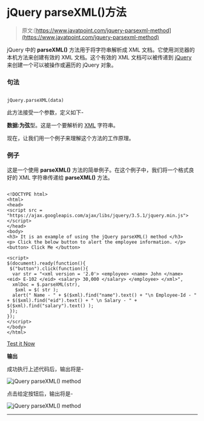 # jQuery parseXML()方法

> 原文:[https://www.javatpoint.com/jquery-parsexml-method](https://www.javatpoint.com/jquery-parsexml-method)

jQuery 中的 **parseXML()** 方法用于将字符串解析成 XML 文档。它使用浏览器的本机方法来创建有效的 XML 文档。这个有效的 XML 文档可以被传递到 [jQuery](https://www.javatpoint.com/jquery-tutorial) 来创建一个可以被操作或遍历的 jQuery 对象。

### 句法

```

jQuery.parseXML(data)

```

此方法接受一个参数，定义如下-

**数据:**为**弦**型。这是一个要解析的 [XML](https://www.javatpoint.com/xml-tutorial) 字符串。

现在，让我们用一个例子来理解这个方法的工作原理。

### 例子

这是一个使用 **parseXML()** 方法的简单例子。在这个例子中，我们将一个格式良好的 XML 字符串传递给 **parseXML()** 方法。

```

<!DOCTYPE html>
<html>
<head>
<script src = "https://ajax.googleapis.com/ajax/libs/jquery/3.5.1/jquery.min.js"> </script> 
</head>
<body>
<h3> It is an example of using the jQuery parseXML() method </h3>
<p> Click the below button to alert the employee information. </p>
<button> Click Me </button>

<script>
$(document).ready(function(){
 $("button").click(function(){
  var str = "<xml version = '2.0'> <employee> <name> John </name> <eid> E-102 </eid> <salary> 30,000 </salary> </employee> </xml>",
  xmlDoc = $.parseXML(str),
   $xml = $( str );
  alert(" Name - " + $($xml).find("name").text() + "\n Employee-Id - " + $($xml).find("eid").text() + " \n Salary - " + $($xml).find("salary").text() ); 
 });
});
</script>
</body>
</html>

```

[Test it Now](https://www.javatpoint.com/oprweb/test.jsp?filename=jquery-parsexml-method1)

**输出**

成功执行上述代码后，输出将是-

![jQuery parseXML() method](../Images/ec22d9dcf82e64f772e39ce06088af91.png)

点击给定按钮后，输出将是-

![jQuery parseXML() method](../Images/50a25be2f62b1bafc804d9b2fbbf1c97.png)

* * *